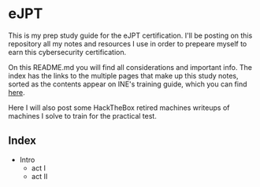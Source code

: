 # eJPT

This is my prep study guide for the eJPT certification. I'll be posting on this repository all my notes and resources I use in order to prepeare myself to earn this cybersecurity certification.

On this README.md you will find all considerations and important info. The index has the links to the multiple pages that make up this study notes, sorted as the contents appear on INE's training guide, which you can find [here](https://my.ine.com/CyberSecurity/courses/309de2a5/penetration-testing-prerequisites).

Here I will also post some HackTheBox retired machines writeups of machines I solve to train for the practical test.

## Index
- Intro
  - act I
  - act II
